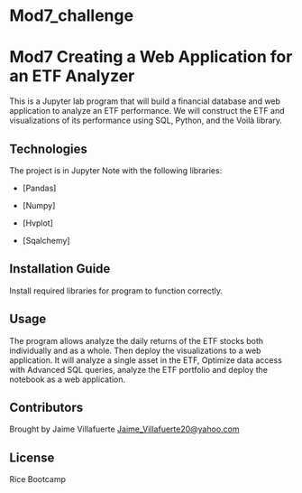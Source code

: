 # Mod7_challenge

# Mod7 Creating a Web Application for an ETF Analyzer 

This is a Jupyter lab program that will build a financial database and web application to analyze an ETF performance. We will construct the ETF and visualizations of its performance using SQL, Python, and the Voilà library.

## Technologies

The project is in Jupyter Note with the following libraries:

* [Pandas] 

* [Numpy] 

* [Hvplot] 

* [Sqalchemy] 

## Installation Guide

Install required libraries for program to function correctly.

## Usage

The program allows analyze the daily returns of the ETF stocks both individually and as a whole. Then deploy the visualizations to a web application. It will analyze a single asset in the ETF, Optimize data access with Advanced SQL queries, analyze the ETF portfolio and deploy the notebook as a web application.

## Contributors

Brought by Jaime Villafuerte 
Jaime_Villafuerte20@yahoo.com

## License

Rice Bootcamp
